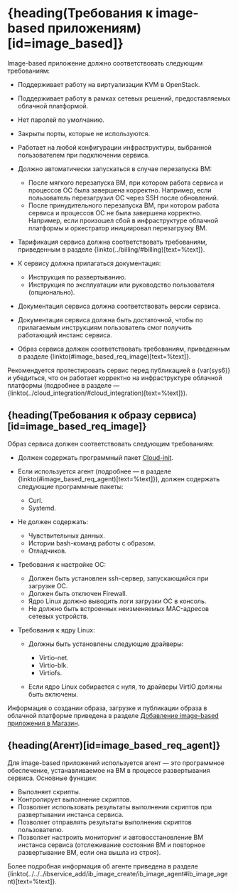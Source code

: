 # {heading(Требования к image-based приложениям)[id=image_based]}

Image-based приложение должно соответствовать следующим требованиям:

* Поддерживает работу на виртуализации KVM в OpenStack.
* Поддерживает работу в рамках сетевых решений, предоставляемых облачной платформой.
* Нет паролей по умолчанию.
* Закрыты порты, которые не используются.
* Работает на любой конфигурации инфраструктуры, выбранной пользователем при подключении сервиса.
* Должно автоматически запускаться в случае перезапуска ВМ:

   * После мягкого перезапуска ВМ, при котором работа сервиса и процессов ОС была завершена корректно. Например, если пользователь перезагрузил ОС через SSH после обновлений.
   * После принудительного перезапуска ВМ, при котором работа сервиса и процессов ОС не была завершена корректно. Например, если произошел сбой в инфраструктуре облачной платформы и оркестратор инициировал перезагрузку ВМ.

* Тарификация сервиса должна соответствовать требованиям, приведенным в разделе {linkto(../billing/#billing)[text=%text]}.
* К сервису должна прилагаться документация:

   * Инструкция по развертыванию.
   * Инструкция по эксплуатации или руководство пользователя (опционально).

* Документация сервиса должна соответствовать версии сервиса.
* Документация сервиса должна быть достаточной, чтобы по прилагаемым инструкциям пользователь смог получить работающий инстанс сервиса.
* Образ сервиса должен соответствовать требованиям, приведенным в разделе {linkto(#image_based_req_image)[text=%text]}.

<info>

Рекомендуется протестировать сервис перед публикацией в {var(sys6)} и убедиться, что он работает корректно на инфраструктуре облачной платформы (подробнее в разделе — {linkto(../cloud_integration/#cloud_integration)[text=%text]}).

</info>

## {heading(Требования к образу сервиса)[id=image_based_req_image]}

Образ сервиса должен соответствовать следующим требованиям:

* Должен содержать программный пакет [Cloud-init](https://cloudinit.readthedocs.io/en/latest/).
* Если используется агент (подробнее — в разделе {linkto(#image_based_req_agent)[text=%text]}), должен содержать следующие программные пакеты:

   * Curl.
   * Systemd.

* Не должен содержать:

   * Чувствительных данных.
   * Истории bash-команд работы с образом.
   * Отладчиков.

* Требования к настройке ОС:

   * Должен быть установлен ssh-сервер, запускающийся при загрузке ОС.
   * Должен быть отключен Firewall.
   * Ядро Linux должно выводить логи загрузки ОС в консоль.
   * Не должно быть встроенных неизменяемых MAC-адресов сетевых устройств.

* Требования к ядру Linux:

   * Должны быть установлены следующие драйверы:

      * Virtio-net.
      * Virtio-blk.
      * Virtiofs.

   * Если ядро Linux собирается с нуля, то драйверы VirtIO должны быть включены.

Информация о создании образа, загрузке и публикации образа в облачной платформе приведена в разделе [Добавление image-based приложения в Магазин](../../../ibservice_add).

## {heading(Агент)[id=image_based_req_agent]}

Для image-based приложений используется агент — это программное обеспечение, устанавливаемое на ВМ в процессе развертывания сервиса. Основные функции:

* Выполняет скрипты.
* Контролирует выполнение скриптов.
* Позволяет использовать результаты выполнения скриптов при развертывании инстанса сервиса.
* Позволяет отправлять результаты выполнения скриптов пользователю.
* Позволяет настроить мониторинг и автовосстановление ВМ инстанса сервиса (отслеживание состояния ВМ и повторное развертывание ВМ, если она вышла из строя).

Более подробная информация об агенте приведена в разделе {linkto(../../../ibservice_add/ib_image_create/ib_image_agent#ib_image_agent)[text=%text]}.
